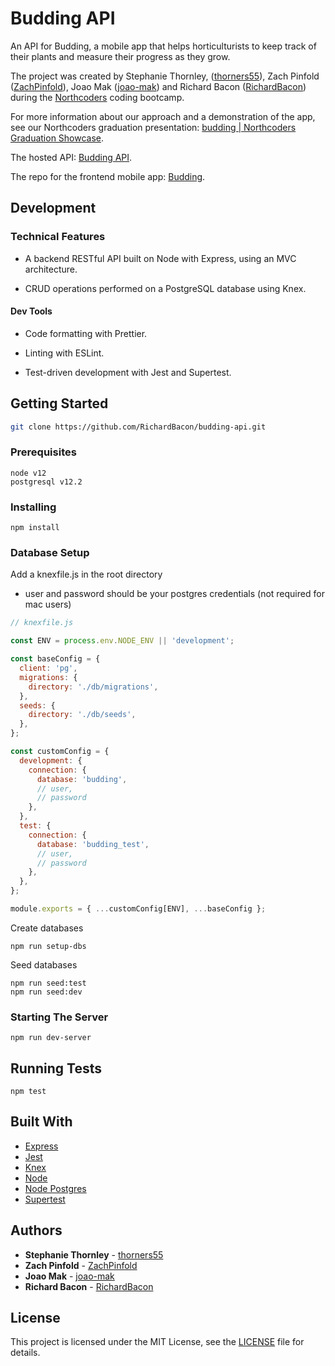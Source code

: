 # Budding API

An API for Budding, a mobile app that helps horticulturists to keep track of their plants and measure their progress as they grow.

The project was created by Stephanie Thornley, ([thorners55](https://github.com/thorners55)),
Zach Pinfold ([ZachPinfold](https://github.com/ZachPinfold)),
Joao Mak ([joao-mak](https://github.com/joao-mak)) and
Richard Bacon ([RichardBacon](https://github.com/RichardBacon)) during the [Northcoders](https://northcoders.com/) coding bootcamp.

For more information about our approach and a demonstration of the app, see our Northcoders graduation presentation: [budding | Northcoders Graduation Showcase](https://www.youtube.com/watch?v=llKXad2gF8c).

The hosted API: [Budding API](https://budding-api.herokuapp.com/api).

The repo for the frontend mobile app: [Budding](https://github.com/RichardBacon/budding).

## Development

### Technical Features

- A backend RESTful API built on Node with Express, using an MVC architecture.

- CRUD operations performed on a PostgreSQL database using Knex.

#### Dev Tools

- Code formatting with Prettier.

- Linting with ESLint.

- Test-driven development with Jest and Supertest.

## Getting Started

```bash
git clone https://github.com/RichardBacon/budding-api.git
```

### Prerequisites

```
node v12
postgresql v12.2
```

### Installing

```
npm install
```

### Database Setup

Add a knexfile.js in the root directory

- user and password should be your postgres credentials (not required for mac users)

```js
// knexfile.js

const ENV = process.env.NODE_ENV || 'development';

const baseConfig = {
  client: 'pg',
  migrations: {
    directory: './db/migrations',
  },
  seeds: {
    directory: './db/seeds',
  },
};

const customConfig = {
  development: {
    connection: {
      database: 'budding',
      // user,
      // password
    },
  },
  test: {
    connection: {
      database: 'budding_test',
      // user,
      // password
    },
  },
};

module.exports = { ...customConfig[ENV], ...baseConfig };
```

Create databases

```
npm run setup-dbs
```

Seed databases

```
npm run seed:test
npm run seed:dev
```

### Starting The Server

```
npm run dev-server
```

## Running Tests

```
npm test
```

## Built With

- [Express](https://expressjs.com/)
- [Jest](https://jestjs.io/)
- [Knex](http://knexjs.org/)
- [Node](https://nodejs.org/en/)
- [Node Postgres](https://node-postgres.com/)
- [Supertest](https://github.com/visionmedia/supertest)

## Authors

- **Stephanie Thornley** - [thorners55](https://github.com/thorners55)
- **Zach Pinfold** - [ZachPinfold](https://github.com/ZachPinfold)
- **Joao Mak** - [joao-mak](https://github.com/joao-mak)
- **Richard Bacon** - [RichardBacon](https://github.com/RichardBacon)

## License

This project is licensed under the MIT License, see the [LICENSE](LICENSE) file for details.
